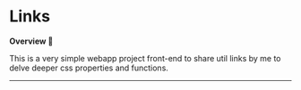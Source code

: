 # Links

**Overview 🦭**

This is a very simple webapp project front-end to share util links by me to delve deeper css properties and functions.

---


